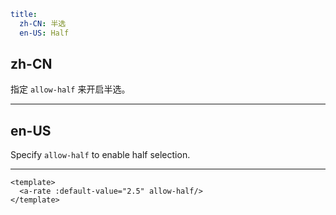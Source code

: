 ```yaml
title:
  zh-CN: 半选
  en-US: Half
```

## zh-CN

指定 `allow-half` 来开启半选。

---

## en-US

Specify `allow-half` to enable half selection.

---

```vue
<template>
  <a-rate :default-value="2.5" allow-half/>
</template>
```
